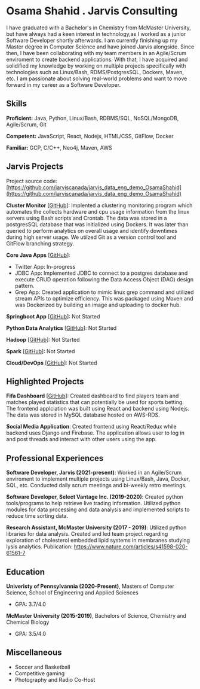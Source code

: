 # Osama Shahid . Jarvis Consulting

I have graduated with a Bachelor's in Chemistry from McMaster University, but have always had a keen interest in technology,as I worked as a junior Software Developer shortly afterwards. I am currently finishing up my Master degree in Computer Science and have joined Jarvis alongside. Since then, I have been collaborating with my team members in an Agile/Scrum enviroment to create backend applications. With that, I have acquired and solidified my knowledge by working on multiple projects specifically with technologies such as Linux/Bash, RDMS/PostgresSQL, Dockers, Maven, etc. I am passionate about solving real-world problems and want to move forward in my career as a Software Developer.

## Skills

**Proficient:** Java, Python, Linux/Bash, RDBMS/SQL, NoSQL/MongoDB, Agile/Scrum, Git

**Competent:** JavaScript, React, Nodejs, HTML/CSS, GitFlow, Docker

**Familiar:** GCP, C/C++, Neo4j, Maven, AWS

## Jarvis Projects

Project source code: [https://github.com/jarviscanada/jarvis_data_eng_demo_OsamaShahid](https://github.com/jarviscanada/jarvis_data_eng_demo_OsamaShahid)


**Cluster Monitor** [[GitHub](https://github.com/jarviscanada/jarvis_data_eng_demo_OsamaShahid/tree/master/linux_sql)]: Implented a clustering monitoring program which automates the collects hardware and cpu usage information from the linux servers using Bash scripts and Crontab. The data was stored in a postgresSQL database that was initialized using Dockers. It was later than queried to perform analytics on overall usage and identify downtimes during high server usage. We utilzed Git as a version control tool and GitFlow branching strategy.

**Core Java Apps** [[GitHub](https://github.com/jarviscanada/jarvis_data_eng_demo_OsamaShahid/tree/master/core_java)]:
      
  - Twitter App: In-progress
  - JDBC App: Implemented JDBC to connect to a postgres database and execute CRUD operation following the Data Access Object (DAO) design pattern.
  - Grep App: Created application to mimic linux grep command and utilized stream APIs to optimize efficiency. This was packaged using Maven and was Dockerized by building an image and uploading to docker hub.

**Springboot App** [[GitHub](https://github.com/jarviscanada/jarvis_data_eng_demo_OsamaShahid/tree/master/springboot)]: Not Started

**Python Data Analytics** [[GitHub](https://github.com/jarviscanada/jarvis_data_eng_demo_OsamaShahid/tree/master/python_data_anlytics)]: Not Started

**Hadoop** [[GitHub](https://github.com/jarviscanada/jarvis_data_eng_demo_OsamaShahid/tree/master/hadoop)]: Not Started

**Spark** [[GitHub](https://github.com/jarviscanada/jarvis_data_eng_demo_OsamaShahid/tree/master/spark)]: Not Started

**Cloud/DevOps** [[GitHub](https://github.com/jarviscanada/jarvis_data_eng_demo_OsamaShahid/tree/master/cloud_devops)]: Not Started


## Highlighted Projects
**Fifa Dashboard** [[GitHub](https://github.com/jarviscanada/jarvis_profile_builder)]: Created dashboard to find players team and matches played statistics that can potentially be used for sports betting. The frontend applciation was built using React and backend using Nodejs. The data was stored in MySQL database hosted on AWS-RDS.

**Social Media Application**: Created frontend using React/Redux while backend uses Django and Firebase. The application allows user to log in and post threads and interact with other users using the app.


## Professional Experiences

**Software Developer, Jarvis (2021-present)**: Worked in an Agile/Scrum enviroment to implement multiple projects using Linux/Bash, Java, Docker, SQL, etc. Conducted daily scrum meetings and bi-weekly retro meetings.

**Software Developer, Select Vantage Inc. (2019-2020)**:  Created python tools/programs to help retrieve live trading information. Utilized python modules for data processing and data analysis and implemented scripts to reduce time sorting data.

**Research Assistant, McMaster University (2017 - 2019)**: Utilized python libraries for data analysis. Created and led team project regarding exploration of cholesterol embedded lipid systems in membranes studying lysis analytics. Publication: https://www.nature.com/articles/s41598-020-61561-7 


## Education
**Univeristy of Pennsylvannia (2020-Present)**, Masters of Computer Science, School of Engineering and Applied Sciences
- GPA: 3.7/4.0

**McMaster University (2015-2019)**, Bachelors of Science, Chemistry and Chemical Biology
- GPA: 3.5/4.0


## Miscellaneous
- Soccer and Basketball
- Competitive gaming
- Photography and Radio Co-Host